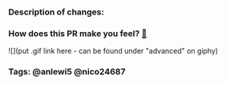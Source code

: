 ### Description of changes:


### How does this PR make you feel? [:link:](http://giphy.com/categories/emotions/)

![](put .gif link here - can be found under "advanced" on giphy)

### Tags: @anlewi5 @nico24687
